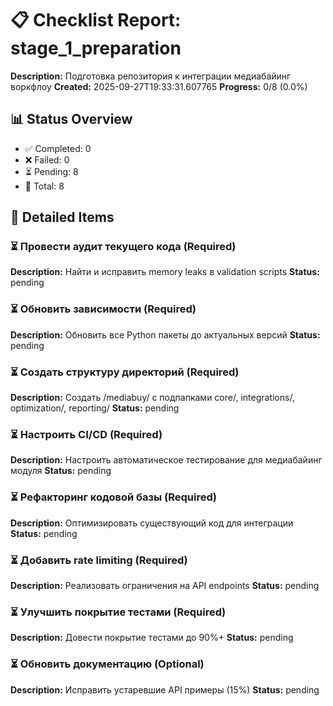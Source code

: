 
# 📋 Checklist Report: stage_1_preparation

**Description:** Подготовка репозитория к интеграции медиабайинг воркфлоу
**Created:** 2025-09-27T19:33:31.607765
**Progress:** 0/8 (0.0%)

## 📊 Status Overview
- ✅ Completed: 0
- ❌ Failed: 0
- ⏳ Pending: 8
- 📝 Total: 8

## 📝 Detailed Items

### ⏳ Провести аудит текущего кода (Required)
**Description:** Найти и исправить memory leaks в validation scripts
**Status:** pending

### ⏳ Обновить зависимости (Required)
**Description:** Обновить все Python пакеты до актуальных версий
**Status:** pending

### ⏳ Создать структуру директорий (Required)
**Description:** Создать /mediabuy/ с подпапками core/, integrations/, optimization/, reporting/
**Status:** pending

### ⏳ Настроить CI/CD (Required)
**Description:** Настроить автоматическое тестирование для медиабайинг модуля
**Status:** pending

### ⏳ Рефакторинг кодовой базы (Required)
**Description:** Оптимизировать существующий код для интеграции
**Status:** pending

### ⏳ Добавить rate limiting (Required)
**Description:** Реализовать ограничения на API endpoints
**Status:** pending

### ⏳ Улучшить покрытие тестами (Required)
**Description:** Довести покрытие тестами до 90%+
**Status:** pending

### ⏳ Обновить документацию (Optional)
**Description:** Исправить устаревшие API примеры (15%)
**Status:** pending

